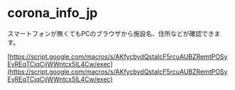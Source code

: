# corona_info_jp
スマートフォンが無くてもPCのブラウザから施設名、住所などが確認できます。  
  
  
[https://script.google.com/macros/s/AKfycbydQstaIcF5rcuAUBZRemtPOSyEyREqTCjqCijWWntcx5IL4Cw/exec](https://script.google.com/macros/s/AKfycbydQstaIcF5rcuAUBZRemtPOSyEyREqTCjqCijWWntcx5IL4Cw/exec)
